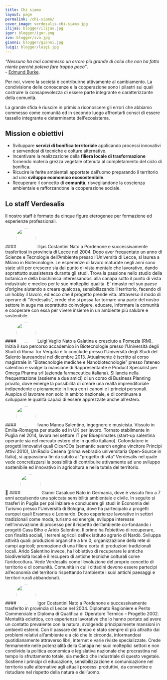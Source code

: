```yaml
---
title: Chi siamo
layout: page
permalink: /chi-siamo/
cover_image: verdesalis-chi-siamo.jpg
ilijas: blogger/ilijas.jpg
igor: blogger/igor.png
ivo: blogger/ivo.jpg
gianni: blogger/gianni.jpg
luigi: blogger/luigi.jpg
---
```



*“Nessuno ha mai commesso un errore più grande di colui che non ha fatto niente
perché poteva fare troppo poco”*.<br />- [Edmund Burke](http://en.wikipedia.org/wiki/Edmund_Burke).

Per noi, vivere la società è contribuirne attivamente al cambiamento.
La condivisione delle conoscenze e la cooperazione sono i pilastri sui quali
costruire la consapevolezza di essere parte integrante e caratterizzante della
comunità.

La grande sfida è riuscire in primis a riconoscere gli errori che abbiamo
commesso come comunità ed in secondo luogo affrontarli consci di essere tassello
integrante e determinante dell'ecosistema.


Mission e obiettivi
---

  - Sviluppare **servizi di bonifica territoriale** applicando processi innovativi e servendosi di tecniche e colture alternative.
  - Incentivare la realizzazione della **filiera locale di trasformazione** fornendo materia grezza vegetale ottenuta al completamento del ciclo di bonifica.
  - Ricucire le ferite ambientali apportate dall’uomo preparando il territorio ad uno **sviluppo economico ecosostenibile**.
  - Recuperare il concetto di **comunità**, risvegliandone la coscienza ambientale e rafforzandone la cooperazione sociale.


Lo staff Verdesalis
---

Il nostro staff è formato da cinque figure eterogenee per formazione ed
esperienze professionali.


####<img style="border-radius:54px;width:64px;height:64px;" src="/images/{{ page.ilijas }}"> Ilijas Costantini
Nato a Pordenone e successivamente trasferitosi in provincia di Lecce nel 2004.
Dopo aver frequentato un anno di Scienze e Tecnologie dell’Ambiente presso
l’Università di Lecce, si laurea a Milano in Biotecnologie. Le esperienze di
lavoro maturate negli anni sono state utili per crescere sia dal punto di vista
mentale che lavorativo, dando soprattutto sussistenza durante gli studi.
Trova la passione nello studio della botanica e della biochimica interessandosi
alla canapa sotto il punto di vista industriale e medico per le sue molteplici
qualità. E’ rimasto nel suo paese d’origine aiutando a creare qualcosa,
sensibilizzando il territorio, facendo di un hobby il lavoro, ed ecco che il
progetto prende vita: attraverso il modo di operare di “Verdesalis”, crede che
si possa far tornare una parte del nostro settore in auge ma soprattutto
coinvolgere, educare, informare la comunità e cooperare con essa per vivere
insieme in un ambiente più salubre e sostenibile. 


####<img style="border-radius:54px;width:64px;height:64px;" src="/images/{{ page.luigi }}"> Luigi Vaglio
Nato a Galatina e cresciuto a Pomezia (RM). Inizia il suo percorso accademico in
Biotecnologie presso l’Università degli Studi di Roma Tor Vergata e lo conclude
presso l’Università degli Studi del Salento laureandosi nel dicembre 2013.
Attualmente è iscritto al corso magistrale in “Biotecnologie mediche e
Nanobiotecnologie” presso l’ateneo salentino e svolge la mansione di
Rappresentante e Product Specialist per Omega Pharma srl (azienda farmaceutica
italiana). Si lancia nella frequentazione (assieme a due amici) di un corso di
Business Planning privato, dove emerge la possibilità di creare una realtà
imprenditoriale indipendente e pienamente in linea con i canoni e i principi
personali. Auspica di lavorare non solo in ambito nazionale, e di continuare a
sviluppare le qualità capaci di essere apprezzate anche all’estero.


####<img style="border-radius:54px;width:64px;height:64px;" src="/images/{{ page.ivo }}"> Ivano Manca
Salentino, ingegnere e musicista. Vissuto in Emilia-Romagna per studio ed in UK
per lavoro. Tornato stabilmente in Puglia nel 2014, lavora nel settore IT per
Blueprimates (start-up salentina operante sia nel mercato estero che in quello italiano).
Cofondatore in progetti innovativi quali CicerOOs (semantic search engine vincitore Principi Attivi 2010),
UniRadio Cesena (prima webradio universitaria Open-Source in Italia), si appassiona fin
da subito al “progetto di vita” Verdesalis nel quale vede concretizzarsi la
possibilità di contribuire attivamente ad uno sviluppo sostenibile ed innovativo
in agricoltura e nella tutela del territorio.


####<img style="border-radius:54px;width:64px;height:64px;" src="/images/{{ page.gianni }}"> Gianni Casaluce
Nato in Germania, dove è vissuto fino a 7 anni acquisendo una spiccata
sensibilità ambientale e civile. In seguito si trasferì in Puglia per poi
iniziare e concludere gli studi in Economia del Turismo presso l’Università di
Bologna, dove ha partecipato a progetti europei quali Erasmus e Leonardo. Dopo
esperienze lavorative in settori tradizionali come moda, turismo ed energie,
sviluppa interesse nell’innovazione di processo per il rispetto dell’ambiente
co-fondando i progetti Casa Biho e Arido Salentino. Il primo ha l’obiettivo di
recuperare, con finalità sociali, i terreni agricoli dell’ex istituto agrario
di Nardò. Sviluppa attività quali: produzioni organiche a km 0; organizzazione
della rete di campi agricoli; promozione di una filiera corta di produzioni
tradizionali locali. Arido Salentino invece, ha l’obiettivo di recuperare le
antiche biodiverisità locali e il recupero di antiche tecniche colturali come
l’aridocoltura. Vede Verdesalis come l’evoluzione del proprio concetto di
territorio e di comunità. Comunità in cui i cittadini devono essere partecipi
all’economia del territorio rispettando l’ambiente i suoi antichi paesaggi e
territori rurali abbandonati.


####<img style="border-radius:54px;width:64px;height:64px;" src="/images/{{ page.igor }}"> Igor Costantini
Nato a Pordenone e successivamente trasferito in provincia di Lecce nel 2004.
Diplomato  Ragioniere e Perito Commerciale e Diploma di Qualifica di Operatore
Termico – Progetto 2002. Mentalità eclettica, con esperienze lavorative che lo
hanno portato ad avere  un contatto prevalente con la natura, svolgendo
principalmente mansioni in ambienti esterni. Con il passare del tempo è stato
sempre di più attratto dai problemi relativi all’ambiente e a ciò che lo
circonda, informandosi quotidianamente attraverso libri, internet e varie
riviste specializzate. Crede fermamente nelle potenzialità della Canapa nei suoi
molteplici settori e  non condivide la politica economica e legislativa
nazionale che procrastina nel tempo lo sfruttamento totale, sia medico che
industriale di questo vegetale. Sostiene i principi di educazione,
sensibilizzazione e comunicazione nel territorio sulle alternative agli attuali
processi produttivi, da convertire e ristudiare nel rispetto della natura e dell’uomo.
